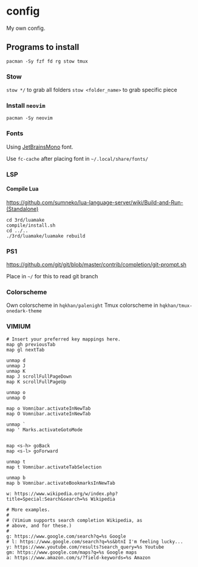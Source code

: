 # config
My own config.

## Programs to install
`pacman -Sy fzf fd rg stow tmux`

### Stow
`stow */` to grab all folders
`stow <folder_name>` to grab specific piece

### Install `neovim`
`pacman -Sy neovim`

### Fonts
Using [JetBrainsMono](https://www.jetbrains.com/lp/mono/) font.

Use `fc-cache` after placing font in `~/.local/share/fonts/`

### LSP
#### Compile Lua
https://github.com/sumneko/lua-language-server/wiki/Build-and-Run-(Standalone)

```
cd 3rd/luamake
compile/install.sh
cd ../..
./3rd/luamake/luamake rebuild
```

### PS1
https://github.com/git/git/blob/master/contrib/completion/git-prompt.sh

Place in `~/` for this to read git branch

### Colorscheme
Own colorscheme in `hqkhan/palenight`
Tmux colorscheme in `hqkhan/tmux-onedark-theme`

### VIMIUM
```
# Insert your preferred key mappings here.
map gh previousTab
map gl nextTab

unmap d
unmap J
unmap K
map J scrollFullPageDown
map K scrollFullPageUp

unmap o
unmap O

map o Vomnibar.activateInNewTab
map O Vomnibar.activateInNewTab

unmap `
map ' Marks.activateGotoMode


map <s-h> goBack
map <s-l> goForward

unmap t
map t Vomnibar.activateTabSelection

unmap b
map b Vomnibar.activateBookmarksInNewTab
```

```
w: https://www.wikipedia.org/w/index.php?title=Special:Search&search=%s Wikipedia

# More examples.
#
# (Vimium supports search completion Wikipedia, as
# above, and for these.)
#
g: https://www.google.com/search?q=%s Google
# l: https://www.google.com/search?q=%s&btnI I'm feeling lucky...
y: https://www.youtube.com/results?search_query=%s Youtube
gm: https://www.google.com/maps?q=%s Google maps
a: https://www.amazon.com/s/?field-keywords=%s Amazon
```
